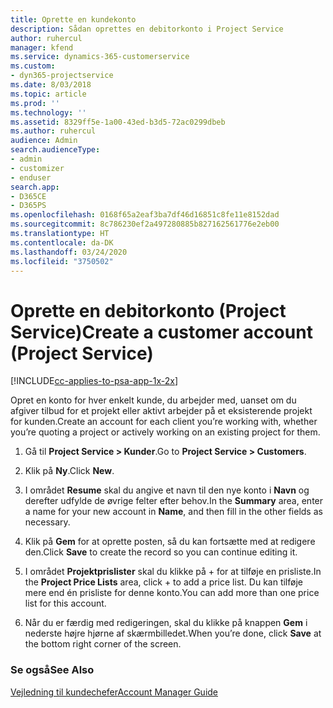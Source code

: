 ```yaml
---
title: Oprette en kundekonto
description: Sådan oprettes en debitorkonto i Project Service
author: ruhercul
manager: kfend
ms.service: dynamics-365-customerservice
ms.custom:
- dyn365-projectservice
ms.date: 8/03/2018
ms.topic: article
ms.prod: ''
ms.technology: ''
ms.assetid: 8329ff5e-1a00-43ed-b3d5-72ac0299dbeb
ms.author: ruhercul
audience: Admin
search.audienceType:
- admin
- customizer
- enduser
search.app:
- D365CE
- D365PS
ms.openlocfilehash: 0168f65a2eaf3ba7df46d16851c8fe11e8152dad
ms.sourcegitcommit: 8c786230ef2a497280885b827162561776e2eb00
ms.translationtype: HT
ms.contentlocale: da-DK
ms.lasthandoff: 03/24/2020
ms.locfileid: "3750502"
---
```

# <a name="create-a-customer-account-project-service"></a><span data-ttu-id="79334-103">Oprette en debitorkonto (Project Service)</span><span class="sxs-lookup"><span data-stu-id="79334-103">Create a customer account (Project Service)</span></span>

[!INCLUDE[cc-applies-to-psa-app-1x-2x](../includes/cc-applies-to-psa-app-1x-2x.md)]

<span data-ttu-id="79334-104">Opret en konto for hver enkelt kunde, du arbejder med, uanset om du afgiver tilbud for et projekt eller aktivt arbejder på et eksisterende projekt for kunden.</span><span class="sxs-lookup"><span data-stu-id="79334-104">Create an account for each client you’re working with, whether you’re quoting a project or actively working on an existing project for them.</span></span>  
  
1.  <span data-ttu-id="79334-105">Gå til **Project Service > Kunder**.</span><span class="sxs-lookup"><span data-stu-id="79334-105">Go to **Project Service > Customers**.</span></span>  
  
2.  <span data-ttu-id="79334-106">Klik på **Ny**.</span><span class="sxs-lookup"><span data-stu-id="79334-106">Click **New**.</span></span>  
  
3.  <span data-ttu-id="79334-107">I området **Resume** skal du angive et navn til den nye konto i **Navn** og derefter udfylde de øvrige felter efter behov.</span><span class="sxs-lookup"><span data-stu-id="79334-107">In the **Summary** area, enter a name for your new account in **Name**, and then fill in the other fields as necessary.</span></span>  
  
4.  <span data-ttu-id="79334-108">Klik på **Gem** for at oprette posten, så du kan fortsætte med at redigere den.</span><span class="sxs-lookup"><span data-stu-id="79334-108">Click **Save** to create the record so you can continue editing it.</span></span>  
  
5.  <span data-ttu-id="79334-109">I området **Projektprislister** skal du klikke på + for at tilføje en prisliste.</span><span class="sxs-lookup"><span data-stu-id="79334-109">In the **Project Price Lists** area, click + to add a price list.</span></span> <span data-ttu-id="79334-110">Du kan tilføje mere end én prisliste for denne konto.</span><span class="sxs-lookup"><span data-stu-id="79334-110">You can add more than one price list for this account.</span></span>  
  
6.  <span data-ttu-id="79334-111">Når du er færdig med redigeringen, skal du klikke på knappen **Gem** i nederste højre hjørne af skærmbilledet.</span><span class="sxs-lookup"><span data-stu-id="79334-111">When you’re done, click **Save** at the bottom right corner of the screen.</span></span>  
  
### <a name="see-also"></a><span data-ttu-id="79334-112">Se også</span><span class="sxs-lookup"><span data-stu-id="79334-112">See Also</span></span>  
 [<span data-ttu-id="79334-113">Vejledning til kundechefer</span><span class="sxs-lookup"><span data-stu-id="79334-113">Account Manager Guide</span></span>](../project-service/account-manager-guide.md)
